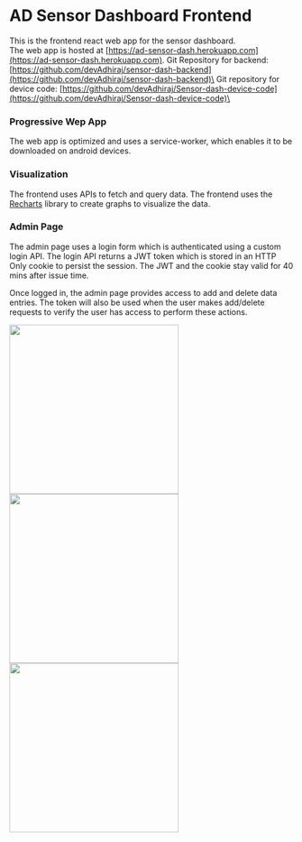 # AD Sensor Dashboard Frontend
This is the frontend react web app for the sensor dashboard.\
The web app is hosted at [https://ad-sensor-dash.herokuapp.com](https://ad-sensor-dash.herokuapp.com).
Git Repository for backend: [https://github.com/devAdhiraj/sensor-dash-backend](https://github.com/devAdhiraj/sensor-dash-backend)\
Git repository for device code: [https://github.com/devAdhiraj/Sensor-dash-device-code](https://github.com/devAdhiraj/Sensor-dash-device-code)\

### Progressive Wep App
The web app is optimized and uses a service-worker, which enables it to be downloaded on android devices. 

### Visualization
The frontend uses APIs to fetch and query data.
The frontend uses the [Recharts](https://recharts.org/en-US/) library to create graphs to visualize the data.

### Admin Page
The admin page uses a login form which is authenticated using a custom login API. The login API returns a JWT token which is stored in an HTTP Only cookie to persist the session. The JWT and the cookie stay valid for 40 mins after issue time.

Once logged in, the admin page provides access to add and delete data entries. The token will also be used when the user makes add/delete requests to verify the user has access to perform these actions.

<img src="https://user-images.githubusercontent.com/75645547/148710626-fd7c7246-1f30-4402-a506-fbcdbf1a68b6.png" height="300">

<img src="https://user-images.githubusercontent.com/75645547/148710641-5051d05e-303b-40cc-b919-c254fc99bc72.png" height="300">

<img src="https://user-images.githubusercontent.com/75645547/148710652-b78dd63c-5f61-48f4-8dc0-ef7b0c2e4b4b.png" height="300">

